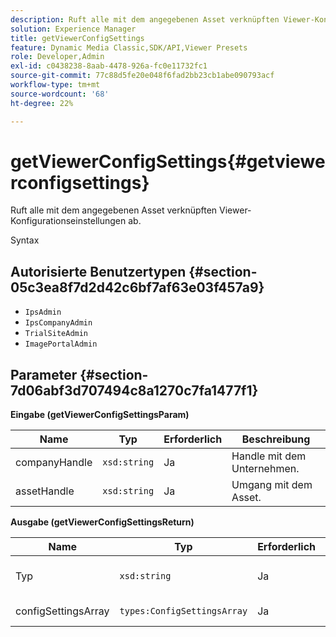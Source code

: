 ```yaml
---
description: Ruft alle mit dem angegebenen Asset verknüpften Viewer-Konfigurationseinstellungen ab.
solution: Experience Manager
title: getViewerConfigSettings
feature: Dynamic Media Classic,SDK/API,Viewer Presets
role: Developer,Admin
exl-id: c0438238-8aab-4478-926a-fc0e11732fc1
source-git-commit: 77c88d5fe20e048f6fad2bb23cb1abe090793acf
workflow-type: tm+mt
source-wordcount: '68'
ht-degree: 22%

---
```


# getViewerConfigSettings{#getviewerconfigsettings}

Ruft alle mit dem angegebenen Asset verknüpften Viewer-Konfigurationseinstellungen ab.

Syntax

## Autorisierte Benutzertypen {#section-05c3ea8f7d2d42c6bf7af63e03f457a9}

* `IpsAdmin`
* `IpsCompanyAdmin`
* `TrialSiteAdmin`
* `ImagePortalAdmin`

## Parameter {#section-7d06abf3d707494c8a1270c7fa1477f1}

**Eingabe (getViewerConfigSettingsParam)**

| Name | Typ | Erforderlich | Beschreibung |
|---|---|---|---|
| companyHandle | `xsd:string` | Ja | Handle mit dem Unternehmen. |
| assetHandle | `xsd:string` | Ja | Umgang mit dem Asset. |

**Ausgabe (getViewerConfigSettingsReturn)**

| Name | Typ | Erforderlich | Beschreibung |
|---|---|---|---|
| Typ | `xsd:string` | Ja | Viewer-Typ, auf den die Konfigurationseinstellungen angewendet werden. |
| configSettingsArray | `types:ConfigSettingsArray` | Ja | Array von Viewer-Konfigurationseinstellungen. |
